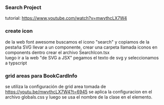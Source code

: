 ### Search Project
tutorial: https://www.youtube.com/watch?v=mwvthcLX7W4

### create icon
de la web font awesome buscamos el icono "search" y copiamos de la pestaña SVG
llevar a un componente, crear una carpeta llamada iconos en components
dentro crear el archivo SearchIcon.tsx  
luego ir a la web "de SVG a JSX"
pegamos el texto de svg y seleccionamos a typscript

### grid areas para BookCardInfo
se utiliza la configuración de grid area tomada de
https://youtu.be/mwvthcLX7W4?t=6945 
se aplica la configuracion en el archivo globals.css 
y luego se usa el nombre de la clase en el elemento.